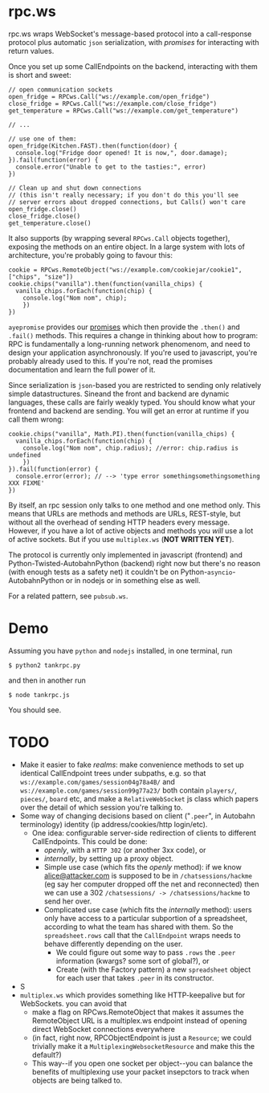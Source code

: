 rpc.ws
=========

rpc.ws wraps WebSocket's message-based protocol into a call-response protocol plus automatic `json` serialization, with _promises_ for interacting with return values.

Once you set up some CallEndpoints on the backend, interacting with them is short and sweet:
```
// open communication sockets
open_fridge = RPCws.Call("ws://example.com/open_fridge")
close_fridge = RPCws.Call("ws://example.com/close_fridge")
get_temperature = RPCws.Call("ws://example.com/get_temperature")

// ... 

// use one of them:
open_fridge(Kitchen.FAST).then(function(door) {
  console.log("Fridge door opened! It is now,", door.damage);
}).fail(function(error) {
  console.error("Unable to get to the tasties:", error)
})

// Clean up and shut down connections
// (this isn't really necessary; if you don't do this you'll see
// server errors about dropped connections, but Calls() won't care
open_fridge.close()
close_fridge.close()
get_temperature.close()
```


It also supports (by wrapping several `RPCws.Call` objects together), exposing the methods on an entire object. In a large system with lots of architecture, you're probably going to favour this:
```
cookie = RPCws.RemoteObject("ws://example.com/cookiejar/cookie1", ["chips", "size"])
cookie.chips("vanilla").then(function(vanilla_chips) {
  vanilla_chips.forEach(function(chip) {
    console.log("Nom nom", chip);
    })
})
```

`ayepromise` provides our [promises](http://promisesaplus.com/implementations) which then provide the `.then()` and `.fail()` methods. This requires a change in thinking about how to program: RPC is fundamentally a long-running network phenomenom, and need to design your application asynchronously. If you're used to javascript, you're probably already used to this. If you're not, read the promises documentation and learn the full power of it.

Since serialization is `json`-based you are restricted to sending only relatively simple datastructures. Sineand the front and backend are dynamic languages, these calls are fairly weakly typed. You should know what your frontend and backend are sending. You will get an error at runtime if you call them wrong:
```
cookie.chips("vanilla", Math.PI).then(function(vanilla_chips) {
  vanilla_chips.forEach(function(chip) {
    console.log("Nom nom", chip.radius); //error: chip.radius is undefined
    })
}).fail(function(error) {
  console.error(error); // --> 'type error somethingsomethingsomething XXX FIXME'
})
```

By itself, an rpc session only talks to one method and one method only. This means that URLs are methods and methods are URLs, REST-style, but without all the overhead of sending HTTP headers every message. However, if you have a lot of active objects and methods you _will_ use a lot of active sockets. But if you use `multiplex.ws` (**NOT WRITTEN YET**).

The protocol is currently only implemented in javascript (frontend) and Python-Twisted-AutobahnPython (backend) right now but there's no reason (with enough tests as a safety net) it couldn't be on Python-`asyncio`-AutobahnPython or in nodejs or in something else as well.


For a related pattern, see `pubsub.ws`.


Demo
====

Assuming you have `python` and `nodejs` installed, in one terminal, run
```
$ python2 tankrpc.py
```

and then in another run
```
$ node tankrpc.js
```

You should see.


TODO
=====


* Make it easier to fake _realms_: make convenience methods to set up identical CallEndpoint trees under subpaths, e.g. so that `ws://example.com/games/session04g78a4B/` and `ws://example.com/games/session99g77a23/` both contain `players/`, `pieces/`, `board` etc, and make a `RelativeWebSocket` js class which papers over the detail of which session you're talking to.
* Some way of changing decisions based on client ("`.peer`", in Autobahn terminology) identity (ip address/cookies/http login/etc).
  * One idea: configurable server-side redirection of clients to different CallEndpoints. This could be done: 
    * _openly_, with a `HTTP 302` (or another 3xx code), or
    * _internally_, by setting up a proxy object.
    * Simple use case (which fits the _openly_ method): if we know alice@attacker.com is supposed to be in `/chatsessions/hackme` (eg say her computer dropped off the net and reconnected) then we can use a 302 `/chatsessions/ -> /chatsessions/hackme` to send her over.
    * Complicated use case (which fits the _internally_ method): users only have access to a particular subportion of a spreadsheet, according to what the team has shared with them. So the `spreadsheet.rows` call that the `CallEndpoint` wraps needs to behave differently depending on the user.
      * We could figure out some way to pass `.rows` the `.peer` information (kwargs? some sort of global?), or
      * Create (with the Factory pattern) a new `spreadsheet` object for each user that takes `.peer` in its constructor.
* S
* `multiplex.ws` which provides something like HTTP-keepalive but for WebSockets. you can avoid that
  * make a flag on RPCws.RemoteObject that makes it assumes the RemoteObject URL is a multiplex.ws endpoint instead of opening direct WebSocket connections everywhere
  *  (in fact, right now, RPCObjectEndpoint is just a `Resource`; we could trivially make it a `MultiplexingWebsocketResource` and make this the default?)
  * This way--if you open one socket per object--you can balance the benefits of multiplexing use your packet insepctors to track when objects are being talked to.
